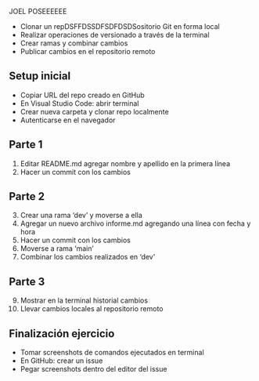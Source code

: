 JOEL POSEEEEEE
* Clonar un repDSFFDSSDFSDFDSDSositorio Git en forma local
* Realizar operaciones de versionado a través de la terminal
* Crear ramas y combinar cambios
* Publicar cambios en el repositorio remoto

## Setup inicial
* Copiar URL del repo creado en GitHub
* En Visual Studio Code: abrir terminal
* Crear nueva carpeta y clonar repo localmente
* Autenticarse en el navegador

## Parte 1
1. Editar README.md agregar nombre y apellido en la primera línea
2. Hacer un commit con los cambios

## Parte 2
3. Crear una rama ‘dev’ y moverse a ella 
4. Agregar un nuevo archivo informe.md agregando una línea con fecha y hora
5. Hacer un commit con los cambios
6. Moverse a rama ‘main’
7. Combinar los cambios realizados en ‘dev’

## Parte 3
9. Mostrar en la terminal historial cambios
10. Llevar cambios locales al repositorio remoto

## Finalización ejercicio
* Tomar screenshots de comandos ejecutados en terminal
* En GitHub: crear un issue 
* Pegar screenshots dentro del editor del issue
